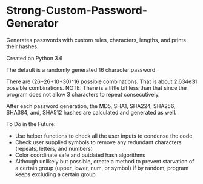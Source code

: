 # Strong-Custom-Password-Generator
Generates passwords with custom rules, characters, lengths, and prints their hashes.

Created on Python 3.6

The default is a randomly generated 16 character password.

There are (26+26+10+30)^16 possible combinations. That is about 2.634e31 possible combinations.
NOTE: There is a little bit less than that since the program does not allow 3 characters to repeat consecutively.

After each password generation, the MD5, SHA1, SHA224, SHA256, SHA384, and, SHA512 hashes are calculated and generated as well.

To Do in the Future:
- Use helper functions to check all the user inputs to condense the code
- Check user supplied symbols to remove any redundant characters (repeats, letters, and numbers)
- Color coordinate safe and outdated hash algorithms
- Although unlikely but possible, create a method to prevent starvation of a certain group (upper, lower, num, or symbol) if by random, program keeps excluding a certain group
